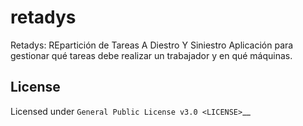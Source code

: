 # retadys
Retadys: REpartición de Tareas A Diestro Y Siniestro
Aplicación para gestionar qué tareas debe realizar un trabajador y en qué máquinas.

## License
Licensed under `General Public License v3.0 <LICENSE>`__
